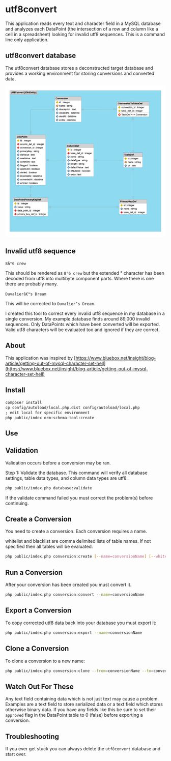 utf8convert
============

This application reads every text and character field in a MySQL database 
and analyzes each DataPoint 
(the intersection of a row and column like a cell in a spreadsheet)
looking for invalid utf8 sequences.  This is a command line only application.


utf8convert database
--------------------

The utf8convert database stores a deconstructed target database and provides
a working environment for storing conversions and converted data.

![erd](https://raw.githubusercontent.com/API-Skeletons/utf8convert/master/media/erd.png)


Invalid utf8 sequence
---------------------

`8Â°6 crew`

This should be rendered as `8°6 crew` but the extended ° character has been decoded
from utf8 into multibyte component parts.  Where there is one there are 
probably many.  

`Duvalierâ€™s Dream`

This will be corrected to `Duvalier’s Dream`.

I created this tool to correct every invalid utf8 sequence in my database in 
a single conversion.  My example database finds around 89,000 invalid sequences.
Only DataPoints which have been converted will be exported.  Valid utf8 characters
will be evaluated too and ignored if they are correct.


About
-----

This application was inspired by [https://www.bluebox.net/insight/blog-article/getting-out-of-mysql-character-set-hell](https://www.bluebox.net/insight/blog-article/getting-out-of-mysql-character-set-hell)


Install
-------

```
composer install
cp config/autoload/local.php.dist config/autoload/local.php
; edit local for specific environment
php public/index orm:schema-tool:create
```


Use
---


Validation
----------

Validation occurs before a conversion may be ran.

Step 1: Validate the database.  This command will verify all database settings, table data types, and column data types are utf8.

```sh
php public/index.php database:validate
```

If the validate command failed you must correct the problem(s) before continuing.


Create a Conversion
-------------------

You need to create a conversion.  Each conversion requires a name.

whitelist and blacklist are comma delimited lists of table names.  If not specified then all tables will be evaluated.

```sh
php public/index.php conversion:create [--name=conversionName] [--whitelist=] [--blacklist=]
```


Run a Conversion
----------------

After your conversion has been created you must convert it.  

```sh
php public/index.php conversion:convert --name=conversionName
```


Export a Conversion
-------------------

To copy corrected utf8 data back into your database you must export it:

```sh
php public/index.php conversion:export --name=conversionName
```


Clone a Conversion
-----------------

To clone a conversion to a new name:

```sh
php public/index.php conversion:clone --from=conversionName --to=conversionName
```

Watch Out For These
-------------------

Any text field containing data which is not just text may cause a problem.  
Examples are a text field to store serialized data or a text field which
stores otherwise binary data.  If you have any fields like this be sure to 
set their `approved` flag in the DataPoint table to 0 (false) before 
exporting a conversion.


Troubleshooting
---------------

If you ever get stuck you can always delete the `utf8convert` database and start over.
